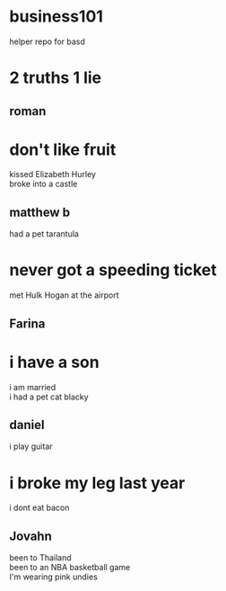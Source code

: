 # business101
helper repo for basd

# 2 truths 1 lie

## roman

# don't like fruit <br>
kissed Elizabeth Hurley <br>
broke into a castle<br>

## matthew b

had a pet tarantula<br>
# never got a speeding ticket<br>
met Hulk Hogan at the airport<br>

## Farina

# i have a son
i am married <br>
i had a pet cat blacky <br>

## daniel
i play guitar <br>
# i broke my leg last year<br>
i dont eat bacon <br>

## Jovahn
been to Thailand<br>
been to an NBA basketball game <br>
I'm wearing pink undies<br>



